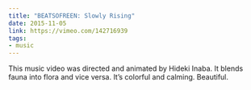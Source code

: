 ```yaml
---
title: "BEATSOFREEN: Slowly Rising"
date: 2015-11-05
link: https://vimeo.com/142716939
tags:
- music
---
```

This music video was directed and animated by Hideki Inaba. It blends fauna into flora and vice versa. It’s colorful and calming. Beautiful.
